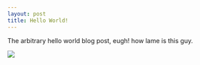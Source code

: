 ```yaml
---
layout: post
title: Hello World! 
---
```


The arbitrary hello world blog post, eugh! how lame is this guy.

<img src="{{ 'public/images/super-lame-meme.png'}}">
